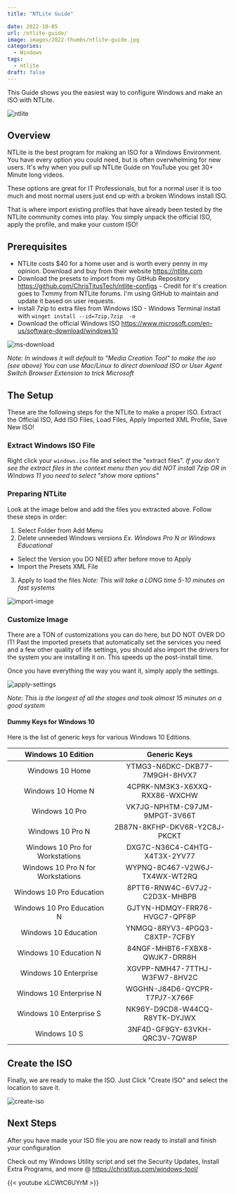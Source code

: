 ```yaml
---
title: "NTLite Guide"

date: 2022-10-05
url: /ntlite-guide/
image: images/2022-thumbs/ntlite-guide.jpg
categories:
  - Windows
tags:
  - ntlite
draft: false
---
```

This Guide shows you the easiest way to configure Windows and make an ISO with NTLite. 
<!--more-->
![ntlite](/images/2022/ntlite/ntlite.png)

## Overview

NTLite is the best program for making an ISO for a Windows Environment. You have every option you could need, but is often overwhelming for new users. It's why when you pull up NTLite Guide on YouTube you get 30+ Minute long videos.

These options are great for IT Professionals, but for a normal user it is too much and most normal users just end up with a broken Windows install ISO.

That is where import existing profiles that have already been tested by the NTLite community comes into play. You simply unpack the official ISO, apply the profile, and make your custom ISO!

## Prerequisites

 - NTLite costs $40 for a home user and is worth every penny in my opinion. Download and buy from their website <https://ntlite.com>
 - Download the presets to import from my GitHub Repository <https://github.com/ChrisTitusTech/ntlite-configs> - Credit for it's creation goes to Txmmy from NTLite forums. I'm using GitHub to maintain and update it based on user requests. 
 - Install 7zip to extra files from Windows ISO - Windows Terminal install with `winget install --id=7zip.7zip  -e`
 - Download the official Windows ISO <https://www.microsoft.com/en-us/software-download/windows10>

![ms-download](/images/2022/ntlite/download-iso.png)

_Note: In windows it will default to "Media Creation Tool" to make the iso (see above) You can use Mac/Linux to direct download ISO or User Agent Switch Browser Extension to trick Microsoft_

## The Setup

These are the following steps for the NTLite to make a proper ISO. Extract the Official ISO, Add ISO Files, Load Files, Apply Imported XML Profile, Save New ISO!

### Extract Windows ISO File

Right click your `windows.iso` file and select the "extract files". _If you don't see the extract files in the context menu then you did NOT install 7zip OR in Windows 11 you need to select "show more options"_

### Preparing NTLite

Look at the image below and add the files you extracted above. Follow these steps in order:

1. Select Folder from Add Menu
2. Delete unneeded Windows versions _Ex. Windows Pro N or Windows Educational_
  - Select the Version you DO NEED after before move to Apply
  - Import the Presets XML File
3. Apply to load the files _Note: This will take a LONG time 5-10 minutes on fast systems_

![import-image](/images/2022/ntlite/import-image.png)

### Customize Image

There are a TON of customizations you can do here, but DO NOT OVER DO IT! Past the imported presets that automatically set the services you need and a few other quality of life settings, you should also import the drivers for the system you are installing it on. This speeds up the post-install time. 

Once you have everything the way you want it, simply apply the settings.

![apply-settings](/images/2022/ntlite/apply-settings.png)

_Note: This is the longest of all the stages and took almost 15 minutes on a good system_

#### Dummy Keys for Windows 10

Here is the list of generic keys for various Windows 10 Editions.

| Windows 10 Edition                | Generic Keys                  |
| :---:                             | :---:                         |
| Windows 10 Home                   | YTMG3-N6DKC-DKB77-7M9GH-8HVX7 |
| Windows 10 Home N                 | 4CPRK-NM3K3-X6XXQ-RXX86-WXCHW |
| Windows 10 Pro                    | VK7JG-NPHTM-C97JM-9MPGT-3V66T |
| Windows 10 Pro N                  | 2B87N-8KFHP-DKV6R-Y2C8J-PKCKT |
| Windows 10 Pro for Workstations   | DXG7C-N36C4-C4HTG-X4T3X-2YV77 |
| Windows 10 Pro N for Workstations | WYPNQ-8C467-V2W6J-TX4WX-WT2RQ |
| Windows 10 Pro Education          | 8PTT6-RNW4C-6V7J2-C2D3X-MHBPB |
| Windows 10 Pro Education N        | GJTYN-HDMQY-FRR76-HVGC7-QPF8P |
| Windows 10 Education              | YNMGQ-8RYV3-4PGQ3-C8XTP-7CFBY |
| Windows 10 Education N            | 84NGF-MHBT6-FXBX8-QWJK7-DRR8H |
| Windows 10 Enterprise             | XGVPP-NMH47-7TTHJ-W3FW7-8HV2C |
| Windows 10 Enterprise N           | WGGHN-J84D6-QYCPR-T7PJ7-X766F |
| Windows 10 Enterprise S           | NK96Y-D9CD8-W44CQ-R8YTK-DYJWX |
| Windows 10 S                      | 3NF4D-GF9GY-63VKH-QRC3V-7QW8P |

## Create the ISO

Finally, we are ready to make the ISO. Just Click "Create ISO" and select the location to save it. 

![create-iso](/images/2022/ntlite/create-iso.png)

## Next Steps

After you have made your ISO file you are now ready to install and finish your configuration

Check out my Windows Utility script and set the Security Updates, Install Extra Programs, and more @ <https://christitus.com/windows-tool/>

{{< youtube xLCWtC6UYrM >}}